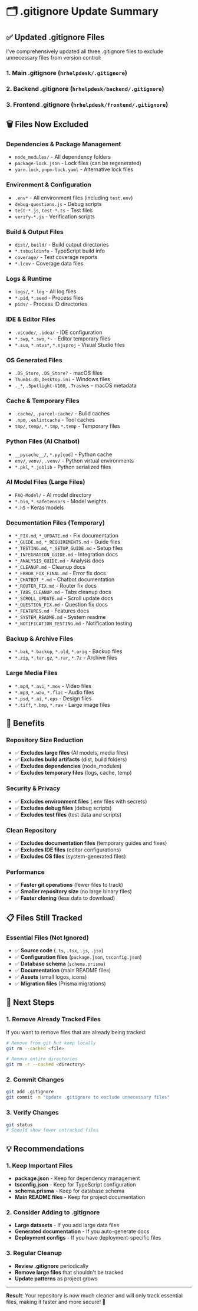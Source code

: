 # 🗂️ .gitignore Update Summary

## ✅ **Updated .gitignore Files**

I've comprehensively updated all three .gitignore files to exclude unnecessary files from version control:

### **1. Main .gitignore (`hrhelpdesk/.gitignore`)**
### **2. Backend .gitignore (`hrhelpdesk/backend/.gitignore`)**
### **3. Frontend .gitignore (`hrhelpdesk/frontend/.gitignore`)**

## 🗑️ **Files Now Excluded**

### **Dependencies & Package Management**
- `node_modules/` - All dependency folders
- `package-lock.json` - Lock files (can be regenerated)
- `yarn.lock`, `pnpm-lock.yaml` - Alternative lock files

### **Environment & Configuration**
- `.env*` - All environment files (including `test.env`)
- `debug-questions.js` - Debug scripts
- `test-*.js`, `test-*.ts` - Test files
- `verify-*.js` - Verification scripts

### **Build & Output Files**
- `dist/`, `build/` - Build output directories
- `*.tsbuildinfo` - TypeScript build info
- `coverage/` - Test coverage reports
- `*.lcov` - Coverage data files

### **Logs & Runtime**
- `logs/`, `*.log` - All log files
- `*.pid`, `*.seed` - Process files
- `pids/` - Process ID directories

### **IDE & Editor Files**
- `.vscode/`, `.idea/` - IDE configuration
- `*.swp`, `*.swo`, `*~` - Editor temporary files
- `*.suo`, `*.ntvs*`, `*.njsproj` - Visual Studio files

### **OS Generated Files**
- `.DS_Store`, `.DS_Store?` - macOS files
- `Thumbs.db`, `Desktop.ini` - Windows files
- `._*`, `.Spotlight-V100`, `.Trashes` - macOS metadata

### **Cache & Temporary Files**
- `.cache/`, `.parcel-cache/` - Build caches
- `.npm`, `.eslintcache` - Tool caches
- `tmp/`, `temp/`, `*.tmp`, `*.temp` - Temporary files

### **Python Files (AI Chatbot)**
- `__pycache__/`, `*.py[cod]` - Python cache
- `env/`, `venv/`, `.venv/` - Python virtual environments
- `*.pkl`, `*.joblib` - Python serialized files

### **AI Model Files (Large Files)**
- `FAQ-Model/` - AI model directory
- `*.bin`, `*.safetensors` - Model weights
- `*.h5` - Keras models

### **Documentation Files (Temporary)**
- `*_FIX.md`, `*_UPDATE.md` - Fix documentation
- `*_GUIDE.md`, `*_REQUIREMENTS.md` - Guide files
- `*_TESTING.md`, `*_SETUP_GUIDE.md` - Setup files
- `*_INTEGRATION_GUIDE.md` - Integration docs
- `*_ANALYSIS_GUIDE.md` - Analysis docs
- `*_CLEANUP.md` - Cleanup docs
- `*_ERROR_FIX_FINAL.md` - Error fix docs
- `*_CHATBOT_*.md` - Chatbot documentation
- `*_ROUTER_FIX.md` - Router fix docs
- `*_TABS_CLEANUP.md` - Tabs cleanup docs
- `*_SCROLL_UPDATE.md` - Scroll update docs
- `*_QUESTION_FIX.md` - Question fix docs
- `*_FEATURES.md` - Features docs
- `*_SYSTEM_README.md` - System readme
- `*_NOTIFICATION_TESTING.md` - Notification testing

### **Backup & Archive Files**
- `*.bak`, `*.backup`, `*.old`, `*.orig` - Backup files
- `*.zip`, `*.tar.gz`, `*.rar`, `*.7z` - Archive files

### **Large Media Files**
- `*.mp4`, `*.avi`, `*.mov` - Video files
- `*.mp3`, `*.wav`, `*.flac` - Audio files
- `*.psd`, `*.ai`, `*.eps` - Design files
- `*.tiff`, `*.bmp`, `*.raw` - Large image files

## 🎯 **Benefits**

### **Repository Size Reduction**
- ✅ **Excludes large files** (AI models, media files)
- ✅ **Excludes build artifacts** (dist, build folders)
- ✅ **Excludes dependencies** (node_modules)
- ✅ **Excludes temporary files** (logs, cache, temp)

### **Security & Privacy**
- ✅ **Excludes environment files** (.env files with secrets)
- ✅ **Excludes debug files** (debug scripts)
- ✅ **Excludes test files** (test data and scripts)

### **Clean Repository**
- ✅ **Excludes documentation files** (temporary guides and fixes)
- ✅ **Excludes IDE files** (editor configurations)
- ✅ **Excludes OS files** (system-generated files)

### **Performance**
- ✅ **Faster git operations** (fewer files to track)
- ✅ **Smaller repository size** (no large binary files)
- ✅ **Faster cloning** (less data to download)

## 📋 **Files Still Tracked**

### **Essential Files (Not Ignored)**
- ✅ **Source code** (`.ts`, `.tsx`, `.js`, `.jsx`)
- ✅ **Configuration files** (`package.json`, `tsconfig.json`)
- ✅ **Database schema** (`schema.prisma`)
- ✅ **Documentation** (main README files)
- ✅ **Assets** (small logos, icons)
- ✅ **Migration files** (Prisma migrations)

## 🚀 **Next Steps**

### **1. Remove Already Tracked Files**
If you want to remove files that are already being tracked:

```bash
# Remove from git but keep locally
git rm --cached <file>

# Remove entire directories
git rm -r --cached <directory>
```

### **2. Commit Changes**
```bash
git add .gitignore
git commit -m "Update .gitignore to exclude unnecessary files"
```

### **3. Verify Changes**
```bash
git status
# Should show fewer untracked files
```

## 💡 **Recommendations**

### **1. Keep Important Files**
- **package.json** - Keep for dependency management
- **tsconfig.json** - Keep for TypeScript configuration
- **schema.prisma** - Keep for database schema
- **Main README files** - Keep for project documentation

### **2. Consider Adding to .gitignore**
- **Large datasets** - If you add large data files
- **Generated documentation** - If you auto-generate docs
- **Deployment configs** - If you have deployment-specific files

### **3. Regular Cleanup**
- **Review .gitignore** periodically
- **Remove large files** that shouldn't be tracked
- **Update patterns** as project grows

---

**Result**: Your repository is now much cleaner and will only track essential files, making it faster and more secure! 🎉
